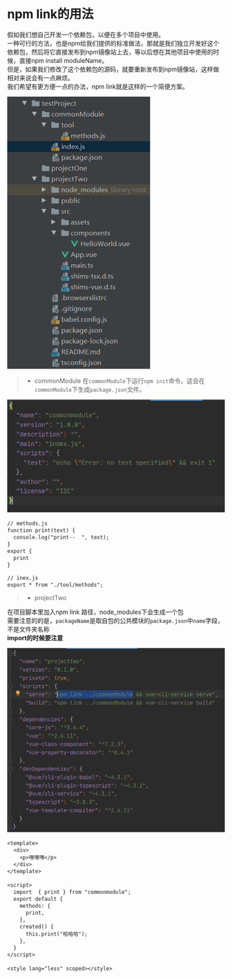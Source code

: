 
# npm link的用法

假如我们想自己开发一个依赖包，以便在多个项目中使用。  
一种可行的方法，也是npm给我们提供的标准做法，那就是我们独立开发好这个依赖包，然后将它直接发布到npm镜像站上去，等以后想在其他项目中使用的时候，直接npm install moduleName。   
但是，如果我们修改了这个依赖包的源码，就要重新发布到npm镜像站，这样做相对来说会有一点麻烦。  
我们希望有更方便一点的办法，npm link就是这样的一个简便方案。    


![img](./54308.png)



> + commonModule
在`commonModule`下运行`npm init`命令，这会在`commonModule`下生成`package.json`文件。  
 
![img](./161136.png)

````
// methods.js
function print(text) {
  console.log("print--  ", text);
}
export {
  print
}
````

````
// inex.js
export * from "./tool/methods";
````



> + projectTwo

在项目脚本里加入npm link 路径，node_modules下会生成一个包  
需要注意的的是，`packageName`是取自包的公共模块的`package.json`中`name`字段，不是文件夹名称  
**import的时候要注意**
  
![img](./161816.png)

````
<template>
  <div>
    <p>嘿嘿嘿</p>
  </div>
</template>

<script>
  import  { print } from "commonmodule";
  export default {
    methods: {
      print,
    },
    created() {
      this.print("哈哈哈");
    },
  }
</script>

<style lang="less" scoped></style>
````



  